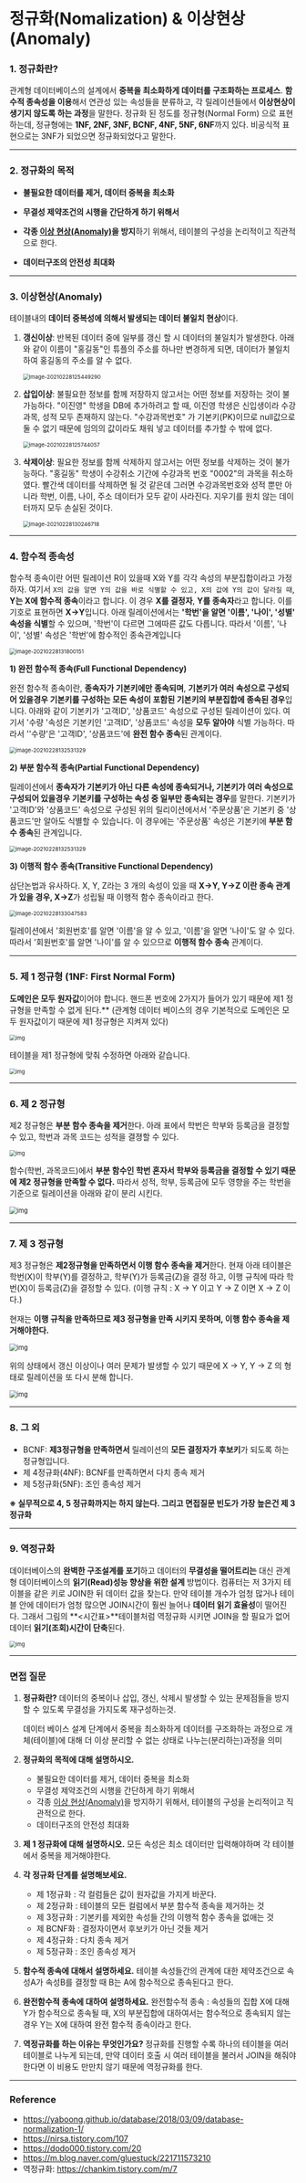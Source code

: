 # 정규화(Nomalization) & 이상현상(Anomaly)

### 1. 정규화란?

 관계형 데이터베이스의 설계에서 **중복을 최소화하게 데이터를 구조화하는 프로세스**. **함수적 종속성을 이용**해서 연관성 있는 속성들을 분류하고, 각 릴레이션들에서 **이상현상이 생기지 않도록 하는 과정**을 말한다. 정규화 된 정도를 정규형(Normal Form) 으로 표현하는데, 정규형에는 **1NF, 2NF, 3NF, BCNF, 4NF, 5NF, 6NF**까지 있다. 비공식적 표현으로는 3NF가 되었으면 정규화되었다고 말한다.

---

### 2. 정규화의 목적

- **불필요한 데이터를 제거, 데이터 중복을 최소화**

- **무결성 제약조건의 시행을 간단하게 하기 위해서**
- **각종 [이상 현상(Anomaly)](https://wkdtjsgur100.github.io/anomaly)을 방지**하기 위해서, 테이블의 구성을 논리적이고 직관적으로 한다.
- **데이터구조의 안전성 최대화**

---

### 3. 이상현상(Anomaly)

 테이블내의 **데이터 중복성에 의해서 발생되는 데이터 불일치 현상**이다.

1. **갱신이상**: 반복된 데이터 중에 일부를 갱신 할 시 데이터의 불일치가 발생한다.
    아래와 같이 이름이 "홍길동"인 튜플의 주소를 하나만 변경하게 되면, 데이터가 불일치하여 홍길동의 주소를 알 수 없다.

   <img src="https://user-images.githubusercontent.com/71415474/109418173-491f9400-7a0a-11eb-84bd-e166526ea519.png" alt="image-20210228125449290" style="zoom:67%;" />

2. **삽입이상**: 불필요한 정보를 함께 저장하지 않고서는 어떤 정보를 저장하는 것이 불가능하다.
    "이진영" 학생을 DB에 추가하려고 할 때, 이진영 학생은 신입생이라 수강과목, 성적 모두 존재하지 않는다. "수강과목번호" 가 기본키(PK)이므로 null값으로 둘 수 없기 때문에 임의의 값이라도 채워 넣고 데이터를 추가할 수 밖에 없다.

   <img src="https://user-images.githubusercontent.com/71415474/109418177-550b5600-7a0a-11eb-9d0c-cd48127c9c4a.png" alt="image-20210228125744057" style="zoom:67%;" />

3. **삭제이상**: 필요한 정보를 함께 삭제하지 않고서는 어떤 정보를 삭제하는 것이 불가능하다.
    "홍길동" 학생이 수강취소 기간에 수강과목 번호 "0002"의 과목을 취소하였다. 빨간색 데이터를 삭제하면 될 것 같은데 그러면 수강과목번호와 성적 뿐만 아니라 학번, 이름, 나이, 주소 데이터가 모두 같이 사라진다. 지우기를 원치 않는 데이터까지 모두 손실된 것이다.

   <img src="https://user-images.githubusercontent.com/71415474/109418186-5ccafa80-7a0a-11eb-84c0-a973d553d692.png" alt="image-20210228130246718" style="zoom:67%;" />

---

### 4. 함수적 종속성

 함수적 종속이란 어떤 릴레이션 R이 있을때 X와 Y를 각각 속성의 부분집합이라고 가정하자. 여기서 `X의 값을 알면 Y의 값을 바로 식별할 수 있고, X의 값에 Y의 값이 달라질 때`, **Y는 X에 함수적 종속**이라고 합니다. 이 경우 **X를 결정자**, **Y를 종속자**라고 합니다. 이를 기호로 표현하면 **X→Y**입니다.
 아래 릴레이션에서는 **'학번'을 알면 '이름', '나이', '성별' 속성을 식별**할 수 있으며, '학번'이 다르면 그에따른 값도 다릅니다. 따라서 '이름', '나이', '성별' 속성은 '학번'에 함수적인 종속관계입니다

<img src="https://user-images.githubusercontent.com/71415474/109418191-66546280-7a0a-11eb-91df-917ef1ce8afe.png" alt="image-20210228131800151" style="zoom:67%;" />

**1) 완전 함수적 종속(Full Functional Dependency)**

 완전 함수적 종속이란, **종속자가 기본키에만 종속되며**, **기본키가 여러 속성으로 구성되어 있을경우 기본키를 구성하는 모든 속성이 포함된 기본키의 부분집합에 종속된 경우**입니다.
 아래와 같이 기본키가 '고객ID', '상품코드' 속성으로 구성된 릴레이션이 있다. 여기서 '수량 '속성은 기본키인 '고객ID', '상품코드' 속성을 **모두 알아야** 식별 가능하다. 따라서 ''수량'은 '고객ID', '상품코드'에 **완전 함수 종속**된 관계이다.

<img src="C:\Users\oh12s\Desktop\면접스터디\SKILL\Oracle\image\image-20210228132531329.png" alt="image-20210228132531329" style="zoom:67%;" />

**2) 부분 함수적 종속(Partial Functional Dependency)**

 릴레이션에서 **종속자가 기본키가 아닌 다른 속성에 종속되거나, 기본키가 여러 속성으로 구성되어 있을경우 기본키를 구성하는 속성 중 일부만 종속되는 경우**를 말한다.
 기본키가 '고객ID'와 '상품코드' 속성으로 구성된 위의 릴리이션에서서 '주문상품'은 기본키 중 '상품코드'만 알아도 식별할 수 있습니다. 이 경우에는 '주문상품' 속성은 기본키에 **부분 함수 종속**된 관계입니다.

<img src="https://user-images.githubusercontent.com/71415474/109418201-70766100-7a0a-11eb-89f8-3f909559ed07.png" alt="image-20210228132531329" style="zoom:67%;" />

**3) 이행적 함수 종속(Transitive Functional Dependency)**

 삼단논법과 유사하다. X, Y, Z라는 3 개의 속성이 있을 때 **X→Y, Y→Z 이란 종속 관계가 있을 경우, X→Z**가 성립될 때 이행적 함수 종속이라고 한다.

<img src="https://user-images.githubusercontent.com/71415474/109418216-7b30f600-7a0a-11eb-866f-c4b92e2a7fbe.png" alt="image-20210228133047583" style="zoom:67%;" />

 릴레이션에서 '회원번호'를 알면 '이름'을 알 수 있고, '이름'을 알면 '나이'도 알 수 있다. 따라서 '회원번호'를 알면 '나이'를 알 수 있으므로 **이행적 함수 종속** 관계이다.

---

### 5. 제 1 정규형 (1NF: First Normal Form)

 **도메인은 모두 원자값**이어야 합니다. 핸드폰 번호에 2가지가 들어가 있기 때문에 제1 정규형을 만족할 수 없게 된다.** (관계형 데이터 베이스의 경우 기본적으로 도메인은 모두 원자값이기 때문에 제1 정규형은 지켜져 있다)

<img src="https://blog.kakaocdn.net/dn/bIXuX0/btqBGpEhISu/kNCOwnGlgcOJLMP43tiV6k/img.png" alt="img" style="zoom:67%;" />

  테이블을 제1 정규형에 맞춰 수정하면 아래와 같습니다.

<img src="https://blog.kakaocdn.net/dn/cDtHsC/btqBLiXLMaA/e1iuGoGl5Eppp0CP5PAzEk/img.png" alt="img" style="zoom:67%;" />

---

### 6. 제 2 정규형

 제2 정규형은 **부분 함수 종속을 제거**한다. 아래 표에서 학번은 학부와 등록금을 결정할 수 있고, 학번과 과목 코드는 성적을 결졍할 수 있다. 

<img src="https://blog.kakaocdn.net/dn/cmTwvD/btqBHTxUlyE/Wad2A4jpY6pEXfarlh1v91/img.png" alt="img" style="zoom:67%;" />

 함수(학번, 과목코드)에서 **부분 함수인 학번 혼자서 학부와 등록금을 결정할 수 있기 때문에 제2 정규형을 만족할 수 없다.** 따라서 성적, 학부, 등록금에 모두 영향을 주는 학번을 기준으로 릴레이션을 아래와 같이 분리 시킨다.

<img src="https://blog.kakaocdn.net/dn/eNjmkB/btqBGfor6SV/7OcKkFE73Xiw0T9Ylc1nu1/img.png" alt="img" style="zoom:80%;" />

---

### 7. 제 3 정규형

제3 정규형은 **제2정규형을 만족하면서 이행 함수 종속을 제거**한다. 현재 아래 테이블은 학번(X)이 학부(Y)를 결정하고, 학부(Y)가 등록금(Z)을 결정 하고, 이행 규칙에 따라 학번(X)이 등록금(Z)을 결정할 수 있다. (이행 규칙 : X → Y 이고 Y → Z 이면 X → Z 이다.)

현재는 **이행 규칙을 만족하므로 제3 정규형을 만족 시키지 못하며, 이행 함수 종속을 제거해야한다.**

<img src="https://blog.kakaocdn.net/dn/eNjmkB/btqBGfor6SV/7OcKkFE73Xiw0T9Ylc1nu1/img.png" alt="img" style="zoom:80%;" />

 위의 상태에서 갱신 이상이나 여러 문제가 발생할 수 있기 때문에 X → Y, Y → Z 의 형태로 릴레이션을 또 다시 분해 합니다.

<img src="https://blog.kakaocdn.net/dn/SlASz/btqBHTdDoo3/6yv3htZo6k1twifKSUd9MK/img.png" alt="img" style="zoom:80%;" />

---

### 8. 그 외

- BCNF: **제3정규형을 만족하면서** 릴레이션의 **모든 결정자가 후보키**가 되도록 하는 정규형입니다.
- 제 4정규화(4NF): BCNF를 만족하면서 다치 종속 제거
- 제 5정규화(5NF): 조인 종속성 제거

**※ 실무적으로 4, 5 정규화까지는 하지 않는다. 그리고 면접질문 빈도가 가장 높은건 제 3 정규화**

---

### 9. 역정규화

 데이터베이스의 **완벽한 구조설계를 포기**하고 데이터의 **무결성을 떨어트리는** 대신 관계형 데이터베이스의 **읽기(Read)성능 향상을 위한 설계** 방법이다. 컴퓨터는 저 3가지 테이블을 같은 키로 JOIN한 뒤 데이터 값을 찾는다. 만약 테이블 개수가 엄청 많거나 테이블 안에 데이터가 엄청 많으면 JOIN시간이 훨씬 늘어나 **데이터 읽기 효율성**이 떨어진다. 그래서 그림의 **<시간표>**테이블처럼 역정규화 시키면 JOIN을 할 필요가 없어 데이터 **읽기(조회)시간이 단축**된다.

<img src="https://blog.kakaocdn.net/dn/bJUNWP/btqE2twgz5B/Z9qC1T74uCQ1CyAbKnUG60/img.png" alt="img" style="zoom: 67%;" />

---

### 면접 질문



1.  **정규화란?**
    데이터의 중복이나 삽입, 갱신, 삭제시 발생할 수 있는 문제점들을 방지할 수 있도록 무결성을 가지도록 재구성하는것.

    데이터 베이스 설계 단계에서 중복을 최소화하게 데이터를 구조화하는 과정으로 개체(테이블)에 대해 더 이상 분리할 수 없는 상태로 나누는(분리하는)과정을 의미

   

2. **정규화의 목적에 대해 설명하시오.**

   - 불필요한 데이터를 제거, 데이터 중복을 최소화
   - 무결성 제약조건의 시행을 간단하게 하기 위해서
   - 각종 [이상 현상(Anomaly)](https://wkdtjsgur100.github.io/anomaly)을 방지하기 위해서, 테이블의 구성을 논리적이고 직관적으로 한다.
   - 데이터구조의 안전성 최대화
     

3. **제 1 정규화에 대해 설명하시오.**
   모든 속성은 최소 데이터만 입력해야하며 각 테이블에서 중복을 제거해야한다.

4. **각 정규화 단계를 설명해보세요.**

   - 제 1정규화 : 각 컬럼들은 값이 원자값을 가지게 바꾼다.
   - 제 2정규화 : 테이블의 모든 컬럼에서 부분 함수적 종속을 제거하는 것
   - 제 3정규화 : 기본키를 제외한 속성들 간의 이행적 함수 종속을 없애는 것
   - 제 BCNF화 : 결정자이면서 후보키가 아닌 것들 제거
   - 제 4정규화 : 다치 종속 제거
   - 제 5정규화 : 조인 종속성 제거

   

5. **함수적 종속에 대해서 설명하세요.**
    테이블 속성들간의 관계에 대한 제약조건으로 속성A가 속성B를 결정할 때 B는 A에 함수적으로 종속된다고 한다.

6. **완전함수적 종속에 대하여 설명하세요.**
    완전함수적 종속 : 속성들의 집합 X에 대해 Y가 함수적으로 종속될 때, X의 부분집합에 대하여서는 함수적으로 종속되지 않는 경우 Y는 X에 대하여 완전 함수적 종속이라고 한다.

7. **역정규화를 하는 이유는 무엇인가요?**
    정규화를 진행할 수록 하나의 테이블을 여러 테이블로 나누게 되는데, 만약 데이터 호출 시 여러 테이블을 불러서 JOIN을 해줘야한다면 이 비용도 만만치 않기 때문에 역정규화를 한다.



---

### Reference

- https://yaboong.github.io/database/2018/03/09/database-normalization-1/
- https://nirsa.tistory.com/107
- https://dodo000.tistory.com/20
- https://m.blog.naver.com/gluestuck/221711573210
- 역정규화: https://chankim.tistory.com/m/7